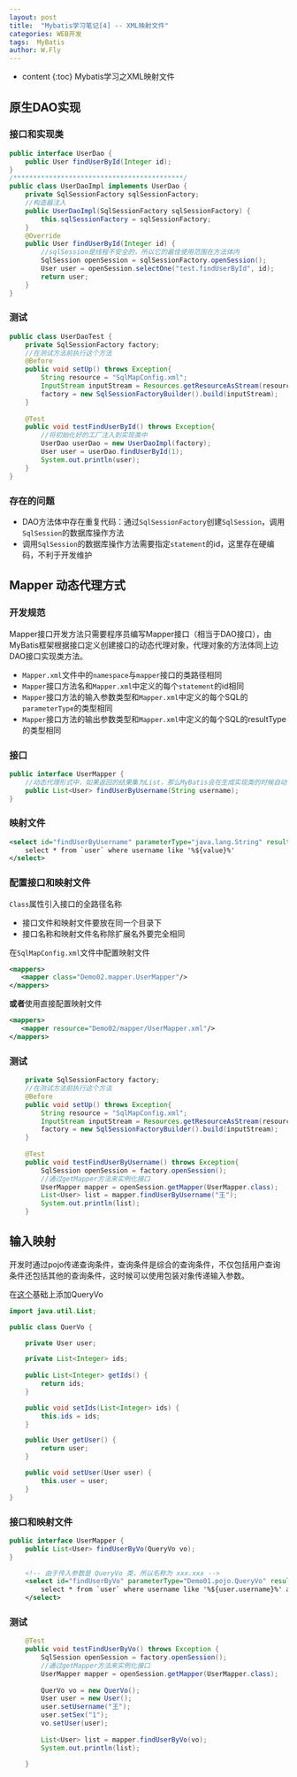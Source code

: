 ```yaml
---
layout: post
title:  "Mybatis学习笔记[4] -- XML映射文件"
categories: WEB开发
tags:  MyBatis
author: W.Fly
---
```

* content
{:toc}
Mybatis学习之XML映射文件

## 原生DAO实现

### 接口和实现类

```java
public interface UserDao {
    public User findUserById(Integer id);
}
/*******************************************/
public class UserDaoImpl implements UserDao {
    private SqlSessionFactory sqlSessionFactory;
    //构造器注入
    public UserDaoImpl(SqlSessionFactory sqlSessionFactory) {
        this.sqlSessionFactory = sqlSessionFactory;
    }
    @Override
    public User findUserById(Integer id) {
        //sqlSession是线程不安全的，所以它的最佳使用范围在方法体内
        SqlSession openSession = sqlSessionFactory.openSession();
        User user = openSession.selectOne("test.findUserById", id);
        return user;
    }
}
```

### 测试

```java
public class UserDaoTest {
    private SqlSessionFactory factory;
    //在测试方法前执行这个方法
    @Before
    public void setUp() throws Exception{
        String resource = "SqlMapConfig.xml";
        InputStream inputStream = Resources.getResourceAsStream(resource);
        factory = new SqlSessionFactoryBuilder().build(inputStream);
    }
    
    @Test
    public void testFindUserById() throws Exception{
        //将初始化好的工厂注入到实现类中
        UserDao userDao = new UserDaoImpl(factory);
        User user = userDao.findUserById(1);
        System.out.println(user);
    }
}
```

### 存在的问题

- DAO方法体中存在重复代码：通过`SqlSessionFactory`创建`SqlSession`，调用`SqlSession`的数据库操作方法
- 调用`SqlSession`的数据库操作方法需要指定`statement`的id，这里存在硬编码，不利于开发维护

## Mapper 动态代理方式

### 开发规范

Mapper接口开发方法只需要程序员编写Mapper接口（相当于DAO接口），由MyBatis框架根据接口定义创建接口的动态代理对象，代理对象的方法体同上边DAO接口实现类方法。

- `Mapper.xml`文件中的`namespace`与`mapper`接口的类路径相同
- `Mapper`接口方法名和`Mapper.xml`中定义的每个`statement`的id相同
- `Mapper`接口方法的输入参数类型和`Mapper.xml`中定义的每个SQL的`parameterType`的类型相同
- `Mapper`接口方法的输出参数类型和`Mapper.xml`中定义的每个SQL的resultType的类型相同

### 接口

```java
public interface UserMapper {
    //动态代理形式中，如果返回的结果集为List，那么MyBatis会在生成实现类的时候自动调用selectList方法
    public List<User> findUserByUsername(String username);
}
```

### 映射文件

```xml
<select id="findUserByUsername" parameterType="java.lang.String" resultType="Demo01.pojo.User">
    select * from `user` where username like '%${value}%'
</select>
```

### 配置接口和映射文件

`Class`属性引入接口的全路径名称

- 接口文件和映射文件要放在同一个目录下
- 接口名称和映射文件名称除扩展名外要完全相同

在`SqlMapConfig.xml`文件中配置映射文件

```xml
<mappers>
   <mapper class="Demo02.mapper.UserMapper"/> 
</mappers>
```

**或者**使用直接配置映射文件

```xml
<mappers>
   <mapper resource="Demo02/mapper/UserMapper.xml"/> 
</mappers>
```

### 测试

```java
    private SqlSessionFactory factory;
    //在测试方法前执行这个方法
    @Before
    public void setUp() throws Exception{
        String resource = "SqlMapConfig.xml";
        InputStream inputStream = Resources.getResourceAsStream(resource);
        factory = new SqlSessionFactoryBuilder().build(inputStream);
    }
    
    @Test
    public void testFindUserByUsername() throws Exception{
        SqlSession openSession = factory.openSession();
        //通过getMapper方法来实例化接口
        UserMapper mapper = openSession.getMapper(UserMapper.class);
        List<User> list = mapper.findUserByUsername("王");
        System.out.println(list);
    }
```

## 输入映射

开发时通过pojo传递查询条件，查询条件是综合的查询条件，不仅包括用户查询条件还包括其他的查询条件，这时候可以使用包装对象传递输入参数。

在[这个](https://wangfei910.github.io/2018/06/27/Mybatis-3/)基础上添加QueryVo

```java
import java.util.List;

public class QuerVo {

	private User user;

	private List<Integer> ids;
	
	public List<Integer> getIds() {
		return ids;
	}

	public void setIds(List<Integer> ids) {
		this.ids = ids;
	}

	public User getUser() {
		return user;
	}

	public void setUser(User user) {
		this.user = user;
	}
}
```

### 接口和映射文件

```java
public interface UserMapper {
    public List<User> findUserByVo(QueryVo vo);
}
```

```xml
    <!-- 由于传入参数是 QueryVo 类，所以名称为 xxx.xxx -->
    <select id="findUserByVo" parameterType="Demo01.pojo.QueryVo" resultType="Demo01.pojo.User">
        select * from `user` where username like '%${user.username}%' and sex=#{user.sex}
    </select>
```

### 测试

```java
    @Test
	public void testFindUserByVo() throws Exception {
		SqlSession openSession = factory.openSession();
		//通过getMapper方法来实例化接口
		UserMapper mapper = openSession.getMapper(UserMapper.class);
		
		QuerVo vo = new QuerVo();
		User user = new User();
		user.setUsername("王");
		user.setSex("1");
		vo.setUser(user);
		
		List<User> list = mapper.findUserByVo(vo);
		System.out.println(list);
		
	}
```





